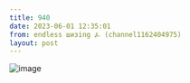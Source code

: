 ```yaml
---
title: 940
date: 2023-06-01 12:35:01
from: endless шизing ⍼ (channel1162404975)
layout: post
---
```


![image](photos/photo_85@01-06-2023_12-35-01.jpg)


